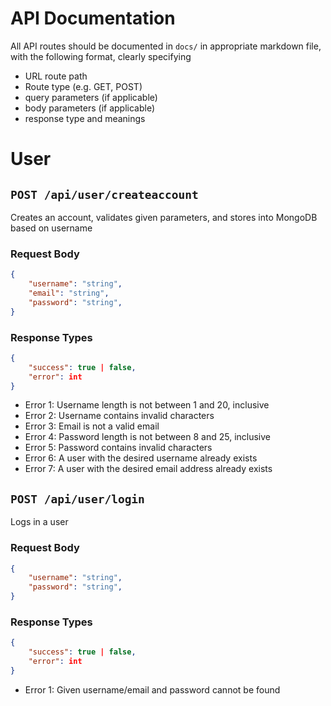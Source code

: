 # API Documentation

All API routes should be documented in `docs/` in appropriate markdown file, with the following format, clearly specifying
- URL route path
- Route type (e.g. GET, POST)
- query parameters (if applicable)
- body parameters (if applicable)
- response type and meanings

# User
## `POST /api/user/createaccount`

Creates an account, validates given parameters, and stores into MongoDB based on username

### Request Body
```json
{
    "username": "string",
    "email": "string",
    "password": "string",
}
```
### Response Types
```json
{
    "success": true | false,
    "error": int
}
```
- Error 1: Username length is not between 1 and 20, inclusive
- Error 2: Username contains invalid characters
- Error 3: Email is not a valid email
- Error 4: Password length is not between 8 and 25, inclusive
- Error 5: Password contains invalid characters
- Error 6: A user with the desired username already exists
- Error 7: A user with the desired email address already exists



## `POST /api/user/login`

Logs in a user


### Request Body
```json
{
    "username": "string",
    "password": "string",
}
```
### Response Types
```json
{
    "success": true | false,
    "error": int
}
```
- Error 1: Given username/email and password cannot be found
